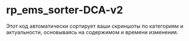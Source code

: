 # rp_ems_sorter-DCA-v2
Этот код автоматически сортирует ваши скриншоты по категориям и актуальности, основываясь на содержимом и времени изменения.
